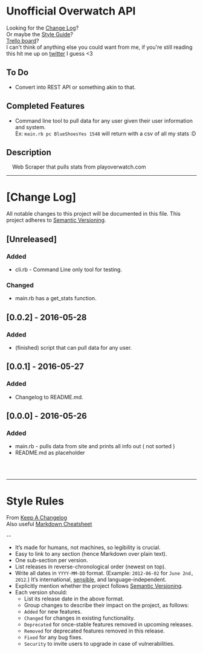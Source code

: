 # Unofficial Overwatch API  
Looking for the [Change Log](#change-log)?  
Or maybe the [Style Guide](#style-rules)?  
[Trello board](https://trello.com/b/t9jG9N3F/overwatch-api)?  
I can't think of anything else you could want from me, if you're still reading this hit me up on [twitter](https://twitter.com/blueshoesyes) I guess <3

## To Do
 * Convert into REST API or something akin to that.

## Completed Features
 * Command line tool to pull data for any user given their user information and system.  
   Ex: `main.rb pc BlueShoesYes 1548` will return with a csv of all my stats :D


## Description
&nbsp;&nbsp;&nbsp;&nbsp;Web Scraper that pulls stats from playoverwatch.com


---

# [Change Log]
All notable changes to this project will be documented in this file.
This project adheres to [Semantic Versioning](http://semver.org/).

## [Unreleased]
### Added
- cli.rb - Command Line only tool for testing.

### Changed
- main.rb has a get_stats function.

## [0.0.2] - 2016-05-28
### Added
- (finished) script that can pull data for any user.

## [0.0.1] - 2016-05-27
### Added
- Changelog to README.md.

## [0.0.0] - 2016-05-26
### Added
- main.rb - pulls data from site and prints all info out ( not sorted )
- README.md as placeholder

<br>
<br>

---

# Style Rules
From [Keep A Changelog](http://keepachangelog.com/)  
Also useful [Markdown Cheatsheet](github.com/adam-p/markdown-here/wiki/Markdown-Cheatsheet)  

--

<ul> <li>It’s made for humans, not machines, so legibility is crucial.</li>
<li>Easy to link to any section (hence Markdown over plain text).</li>
<li>One sub-section per version.</li> <li>List releases in reverse-chronological order (newest on top).</li>
<li>Write all dates in <code>YYYY-MM-DD</code> format. (Example: <code>2012-06-02</code> for <code>June 2nd, 2012</code>.) It’s international, <a href="http://xkcd.com/1179/">sensible</a>, and language-independent.</li>
<li>Explicitly mention whether the project follows <a href="http://semver.org/">Semantic Versioning</a>.</li>
<li>Each version should: <ul>
<li>List its release date in the above format.</li>
<li>Group changes to describe their impact on the project, as follows:</li>
<li><code>Added</code> for new features.</li>
<li><code>Changed</code> for changes in existing functionality.</li>
<li><code>Deprecated</code> for once-stable features removed in upcoming releases.</li>
<li><code>Removed</code> for deprecated features removed in this release.</li>
<li><code>Fixed</code> for any bug fixes.</li>
<li><code>Security</code> to invite users to upgrade in case of vulnerabilities.</li> </ul></li> </ul>
